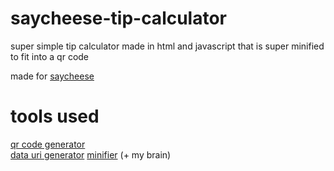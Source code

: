 # saycheese-tip-calculator
super simple tip calculator made in html and javascript that is super minified to fit into a qr code  

made for [saycheese](https://saycheese.hackclub.com/)  

# tools used
[qr code generator](https://qrcode.tec-it.com/en)  
[data uri generator](https://mattiasw.github.io/self-contained/)
[minifier](https://kangax.github.io/html-minifier/) (+ my brain)  